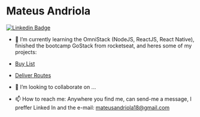 # Mateus Andriola

[![Linkedin Badge](https://img.shields.io/badge/-Mateus%20Andriola-6633cc?style=flat-square&logo=Linkedin&logoColor=white&link=https://www.linkedin.com/in/mateus-andriola-0ba489139/)](https://www.linkedin.com/in/mateus-andriola-0ba489139/) 

- 🌱 I’m currently learning the OmniStack (NodeJS, ReactJS, React Native), finished the bootcamp GoStack from rocketseat, and heres some of my projects:
- [Buy List](https://github.com/Matan18/lista-de-compras-rn)
- [Deliver Routes](https://github.com/Matan18/APPEntregas)

- 👯 I’m looking to collaborate on ...
- 📫 How to reach me: Anywhere you find me, can send-me a message, I preffer Linked In and the e-mail: mateusandriola18@gmail.com
